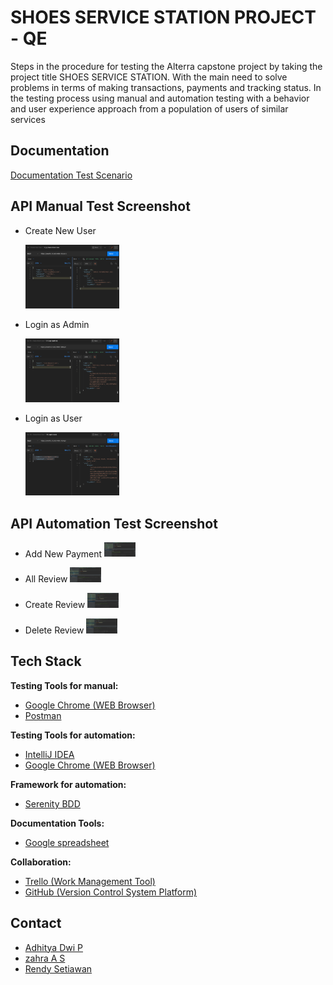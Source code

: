 
# SHOES SERVICE STATION PROJECT - QE


Steps in the procedure for testing the Alterra capstone project by taking the project title SHOES SERVICE STATION.
With the main need to solve problems in terms of making transactions, payments and tracking status.
In the testing process using manual and automation testing with a behavior and user experience approach from a population of users of similar services




## Documentation

[Documentation Test Scenario](https://docs.google.com/spreadsheets/d/1TdS7NosiHK3OgMC5G-ekEdm0XI-P05fisq8BUzZf5Zo/edit#gid=659909770)


## API Manual Test Screenshot

- Create New User

  <img
  src="https://github.com/alta-shoes-and-care/QE/blob/main/SS/Manual%20Testing%20-%20API/1.%20(%2B)%20Create%20New%20User.png"
  alt="Alt text"
  title="Create New User"
  style="display: inline-block; margin: 0 auto; max-width: 150px">
  
- Login as Admin

  <img
  src="https://github.com/alta-shoes-and-care/QE/blob/main/SS/Manual%20Testing%20-%20API/21.%20(%2B)%20Login%20(admin).png"
  alt="Alt text"
  title="Login as Admin"
  style="display: inline-block; margin: 0 auto; max-width: 150px">
  
- Login as User

  <img
  src="https://github.com/alta-shoes-and-care/QE/blob/main/SS/Manual%20Testing%20-%20API/31.%20(%2B)%20Login%20(user).png"
  alt="Alt text"
  title="Login as User"
  style="display: inline-block; margin: 0 auto; max-width: 150px">
  
  
  

## API Automation Test Screenshot

- Add New Payment
<img
  src="https://github.com/alta-shoes-and-care/QE/blob/main/SS/API%20automation/AddNewPayment_(%2B).png"
  alt="Alt text"
  title="Add New Payment"
  style="display: inline-block; margin: 0 auto; max-width: 50px">
  
- All Review
<img
  src="https://github.com/alta-shoes-and-care/QE/blob/main/SS/API%20automation/AllReview_(%2B).png"
  alt="Alt text"
  title="All Review"
  style="display: inline-block; margin: 0 auto; max-width: 50px">  
  
- Create Review
<img
  src="https://github.com/alta-shoes-and-care/QE/blob/main/SS/API%20automation/CreateReview_(%2B).png"
  alt="Alt text"
  title="Create Review"
  style="display: inline-block; margin: 0 auto; max-width: 50px">  

- Delete Review
<img
  src="https://github.com/alta-shoes-and-care/QE/blob/main/SS/API%20automation/DeleteReview_(%2B).png"
  alt="Alt text"
  title="Delete Review"
  style="display: inline-block; margin: 0 auto; max-width: 50px">  

  

## Tech Stack  

**Testing Tools for manual:**  
- [Google Chrome (WEB Browser)](https://www.google.com/chrome/)
- [Postman](https://www.postman.com/)

**Testing Tools for automation:** 
- [IntelliJ IDEA](https://www.jetbrains.com/idea/)
- [Google Chrome (WEB Browser)](https://www.google.com/chrome/)

**Framework for automation:**
- [Serenity BDD](https://serenity-bdd.info/)

**Documentation Tools:** 
- [Google spreadsheet](https://www.google.com/sheets/about/)

**Collaboration:**
- [Trello (Work Management Tool)](https://trello.com/)
- [GitHub (Version Control System Platform)](https://github.com/)



## Contact

- [Adhitya Dwi P](https://github.com/Adhitya87)
- [zahra A S ](https://github.com/zahrasept)
- [Rendy Setiawan](https://github.com/rndsetiawan)

